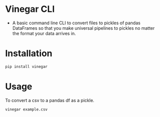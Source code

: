 # Vinegar CLI
- A basic command line CLI to convert files to pickles of pandas DataFrames
so that you make universal pipelines to pickles no matter the format your data
arrives in.

# Installation

```bash
pip install vinegar
```

# Usage

To convert a csv to a pandas df as a pickle.

```bash
vinegar example.csv
```
